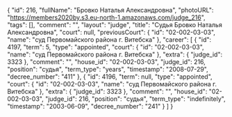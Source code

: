 {
    "id": 216,
    "fullName": "Бровко Наталья Александровна",
    "photoURL": "https://members2020by.s3.eu-north-1.amazonaws.com/judge_216",
    "tags": [],
    "comment": "",
    "layout": "judge",
    "title": "Судья Бровко Наталья Александровна",
    "court": null,
    "previousCourt": {
        "id": "02-002-03-03",
        "name": "суд Первомайского района г. Витебска"
    },
    "career": [
        {
            "id": 4197,
            "term": 5,
            "type": "appointed",
            "court": {
                "id": "02-002-03-03",
                "name": "суд Первомайского района г. Витебска"
            },
            "extra": {
                "judge_id": 3323
            },
            "comment": "",
            "house_id": "02-002-03-03",
            "judge_id": 216,
            "position": "судья",
            "term_type": "years",
            "timestamp": "2008-07-29",
            "decree_number": "411"
        },
        {
            "id": 4196,
            "term": null,
            "type": "appointed",
            "court": {
                "id": "02-002-03-03",
                "name": "суд Первомайского района г. Витебска"
            },
            "extra": {
                "judge_id": 3323
            },
            "comment": "",
            "house_id": "02-002-03-03",
            "judge_id": 216,
            "position": "судья",
            "term_type": "indefinitely",
            "timestamp": "2003-06-09",
            "decree_number": "241"
        }
    ]
}